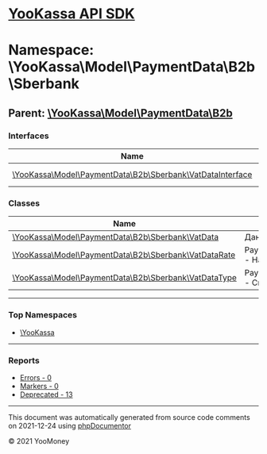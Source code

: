 # [YooKassa API SDK](../home.md)

# Namespace: \YooKassa\Model\PaymentData\B2b\Sberbank

## Parent: [\YooKassa\Model\PaymentData\B2b](../namespaces/yookassa-model-paymentdata-b2b.md)

### Interfaces

| Name | Summary |
| ---- | ------- |
| [\YooKassa\Model\PaymentData\B2b\Sberbank\VatDataInterface](../classes/YooKassa-Model-PaymentData-B2b-Sberbank-VatDataInterface.md) | Interface VatDataInterface |

### Classes

| Name | Summary |
| ---- | ------- |
| [\YooKassa\Model\PaymentData\B2b\Sberbank\VatData](../classes/YooKassa-Model-PaymentData-B2b-Sberbank-VatData.md) | Данные об НДС |
| [\YooKassa\Model\PaymentData\B2b\Sberbank\VatDataRate](../classes/YooKassa-Model-PaymentData-B2b-Sberbank-VatDataRate.md) | PaymentDataB2bSberbankVatDataRate - Налоговая ставка НДС |Код|Описание| --- | --- |7|7%| |10|10%| |18|18%| |20|20%| |
| [\YooKassa\Model\PaymentData\B2b\Sberbank\VatDataType](../classes/YooKassa-Model-PaymentData-B2b-Sberbank-VatDataType.md) | PaymentDataB2bSberbankVatDataType - Способ расчёта НДС |Код|Описание| --- | --- |calculated|Сумма НДС включена в сумму платежа| |mixed|Разные ставки НДС для разных товаров| |untaxed|Сумма платежа НДС не облагается| |

---

### Top Namespaces

* [\YooKassa](../namespaces/yookassa.md)

---

### Reports
* [Errors - 0](../reports/errors.md)
* [Markers - 0](../reports/markers.md)
* [Deprecated - 13](../reports/deprecated.md)

---

This document was automatically generated from source code comments on 2021-12-24 using [phpDocumentor](http://www.phpdoc.org/)

&copy; 2021 YooMoney